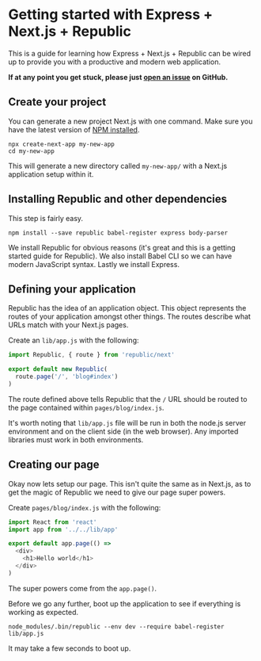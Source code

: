 # Getting started with Express + Next.js + Republic

This is a guide for learning how Express + Next.js + Republic can be wired up to provide you with a productive and modern web application.

**If at any point you get stuck, please just [open an issue](https://github.com/lukemorton/republic/issues) on GitHub.**

## Create your project

You can generate a new project Next.js with one command. Make sure you have the latest version of [NPM installed](https://docs.npmjs.com/getting-started/installing-node#updating-npm).

```
npx create-next-app my-new-app
cd my-new-app
```

This will generate a new directory called `my-new-app/` with a Next.js application setup within it.

## Installing Republic and other dependencies

This step is fairly easy.

```
npm install --save republic babel-register express body-parser
```

We install Republic for obvious reasons (it's great and this is a getting started guide for Republic). We also install Babel CLI so we can have modern JavaScript syntax. Lastly we install Express.

## Defining your application

Republic has the idea of an application object. This object represents the routes of your application amongst other things. The routes describe what URLs match with your Next.js pages.

Create an `lib/app.js` with the following:

``` js
import Republic, { route } from 'republic/next'

export default new Republic(
  route.page('/', 'blog#index')
)
```

The route defined above tells Republic that the `/` URL should be routed to the page contained within `pages/blog/index.js`.

It's worth noting that `lib/app.js` file will be run in both the node.js server environment and on the client side (in the web browser). Any imported libraries must work in both environments.

## Creating our page

Okay now lets setup our page. This isn't quite the same as in Next.js, as to get the magic of Republic we need to give our page super powers.

Create `pages/blog/index.js` with the following:

``` js
import React from 'react'
import app from '../../lib/app'

export default app.page(() =>
  <div>
    <h1>Hello world</h1>
  </div>
)
```

The super powers come from the `app.page()`.

Before we go any further, boot up the application to see if everything is working as expected.

```
node_modules/.bin/republic --env dev --require babel-register lib/app.js
```

It may take a few seconds to boot up.
